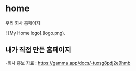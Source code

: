 # home
우리 회사 홈페이지

! [My Home logo].(logo.png).
## 내가 직접 만든 홈페이지
-회사 홍보 자료 : https://gamma.app/docs/-tuxsg8pdj2e9hmb

